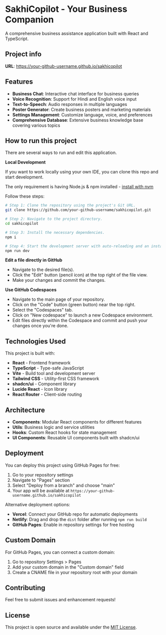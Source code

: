 
# SakhiCopilot - Your Business Companion

A comprehensive business assistance application built with React and TypeScript.

## Project info

**URL**: https://your-github-username.github.io/sakhicopilot

## Features

- **Business Chat**: Interactive chat interface for business queries
- **Voice Recognition**: Support for Hindi and English voice input
- **Text-to-Speech**: Audio responses in multiple languages
- **Poster Generator**: Create business posters and marketing materials
- **Settings Management**: Customize language, voice, and preferences
- **Comprehensive Database**: Extensive business knowledge base covering various topics

## How to run this project

There are several ways to run and edit this application.

**Local Development**

If you want to work locally using your own IDE, you can clone this repo and start development.

The only requirement is having Node.js & npm installed - [install with nvm](https://github.com/nvm-sh/nvm#installing-and-updating)

Follow these steps:

```sh
# Step 1: Clone the repository using the project's Git URL.
git clone https://github.com/your-github-username/sakhicopilot.git

# Step 2: Navigate to the project directory.
cd sakhicopilot

# Step 3: Install the necessary dependencies.
npm i

# Step 4: Start the development server with auto-reloading and an instant preview.
npm run dev
```

**Edit a file directly in GitHub**

- Navigate to the desired file(s).
- Click the "Edit" button (pencil icon) at the top right of the file view.
- Make your changes and commit the changes.

**Use GitHub Codespaces**

- Navigate to the main page of your repository.
- Click on the "Code" button (green button) near the top right.
- Select the "Codespaces" tab.
- Click on "New codespace" to launch a new Codespace environment.
- Edit files directly within the Codespace and commit and push your changes once you're done.

## Technologies Used

This project is built with:

- **React** - Frontend framework
- **TypeScript** - Type-safe JavaScript
- **Vite** - Build tool and development server
- **Tailwind CSS** - Utility-first CSS framework
- **shadcn/ui** - Component library
- **Lucide React** - Icon library
- **React Router** - Client-side routing

## Architecture

- **Components**: Modular React components for different features
- **Utils**: Business logic and service utilities
- **Hooks**: Custom React hooks for state management
- **UI Components**: Reusable UI components built with shadcn/ui

## Deployment

You can deploy this project using GitHub Pages for free:

1. Go to your repository settings
2. Navigate to "Pages" section
3. Select "Deploy from a branch" and choose "main"
4. Your app will be available at `https://your-github-username.github.io/sakhicopilot`

Alternative deployment options:
- **Vercel**: Connect your GitHub repo for automatic deployments
- **Netlify**: Drag and drop the `dist` folder after running `npm run build`
- **GitHub Pages**: Enable in repository settings for free hosting

## Custom Domain

For GitHub Pages, you can connect a custom domain:
1. Go to repository Settings > Pages
2. Add your custom domain in the "Custom domain" field
3. Create a CNAME file in your repository root with your domain

## Contributing

Feel free to submit issues and enhancement requests!

## License

This project is open source and available under the [MIT License](LICENSE).

